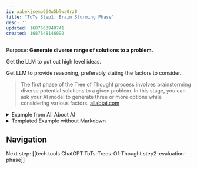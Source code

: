 ```yaml
---
id: aabekjsemp664w5blwa0rz8
title: "ToTs Step1: Brain Storming Phase"
desc: ''
updated: 1687663940741
created: 1687648146092
---
```


Purpose: **Generate diverse range of solutions to a problem.**

Get the LLM to put out high level ideas. 

Get LLM to provide reasoning, preferably stating the factors to consider. 

> The first phase of the Tree of Thought process involves brainstorming diverse potential solutions to a given problem. In this stage, you can ask your AI model to generate three or more options while considering various factors. [allabtai.com](https://www.allabtai.com/chatgpt-tree-of-thoughts-prompt-engineering/)

<details>
<summary>Example from All About AI</summary>
> Prompt: I have a problem related to [describe your problem area]. Could you brainstorm three distinct solutions? Please consider a variety of factors such as [Your perfect factors] - [ref](https://www.allabtai.com/the-tree-of-thoughts-prompt-template/)
</details>


<details>
<summary>Templated Example without Markdown</summary>

You are: <INSERT_PREPPING_ROLE_DESCRIPTION_HERE>

I have the following problem

My_Problem=<INSERT_YOUR_PROBLEM_HERE>. 

My_Background_In_Relation_To_This_Problem=<INSERT_YOUR_BACKGROUND_HERE_OR_DELETE_THIS_LINE>

Could you brainstorm and present multiple distinct solutions? Please explain your reasoning for including each option. Please consider a variety of factors including but not limited to: [<INSERT_YOUR_FACTORS_HERE>]

Also give each option a sequenced number and a random id, so that we can reference this id later. An example of {RandomId} is `as3133bn`.
</details>


## Navigation
Next step: [[tech.tools.ChatGPT.ToTs-Trees-Of-Thought.step2-evaluation-phase]]